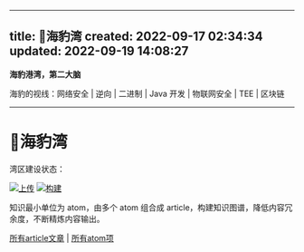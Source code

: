 <!--
 * @Author: mffseal mffseal@outlook.com
 * @Description: 
 * Copyright (c) 2023 by mffseal mffseal@outlook.com, All Rights Reserved. 
-->
---
title: 🦭海豹湾
created: 2022-09-17 02:34:34
updated: 2022-09-19 14:08:27
---

**海豹港湾，第二大脑**

海豹的视线：网络安全 | 逆向 | 二进制 | Java 开发 | 物联网安全 | TEE | 区块链

---

# 🦭海豹湾

湾区建设状态：

[![上传](https://github.com/mffseal/sealQuartz/actions/workflows/deploy.yaml/badge.svg)](https://github.com/mffseal/sealQuartz/actions/workflows/deploy.yaml) [![构建](https://github.com/mffseal/sealQuartz/actions/workflows/pages/pages-build-deployment/badge.svg)](https://github.com/mffseal/sealQuartz/actions/workflows/pages/pages-build-deployment)

知识最小单位为 atom，由多个 atom 组合成 article，构建知识图谱，降低内容冗余度，不断精炼内容输出。

[所有article文章](https://mffseal.top/tags/article) | [所有atom项](https://mffseal.top/tags/atom)
